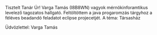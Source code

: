 Tisztelt Tanár Úr! Varga Tamás (I8B8WN) vagyok mérnökinforamtikus levelező tagozatos hallgató. 
Feltöltöttem a java progaromzás tárgyhoz a féléves beadandó feladatot eclipse projecetjét. 
A téma: Társasház

Üdvözlettel: Varga Tamás
